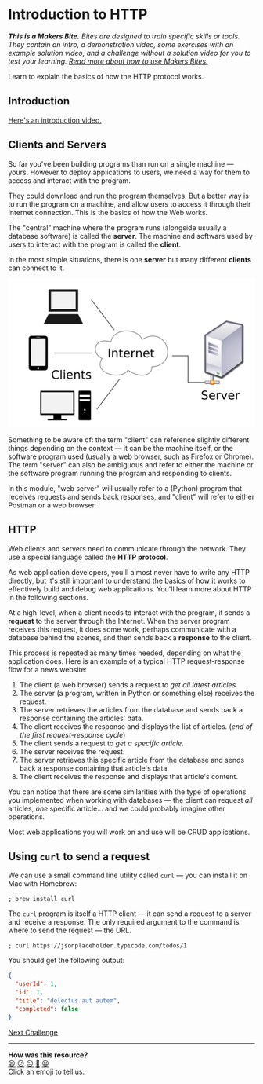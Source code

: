 # Introduction to HTTP

_**This is a Makers Bite.** Bites are designed to train specific skills or
tools. They contain an intro, a demonstration video, some exercises with an
example solution video, and a challenge without a solution video for you to test
your learning. [Read more about how to use Makers
Bites.](https://github.com/makersacademy/course/blob/main/labels/bites.md)_

Learn to explain the basics of how the HTTP protocol works.

## Introduction

[Here's an introduction video.](https://www.youtube.com/watch?v=KBLWw-0HbpU)

## Clients and Servers

So far you've been building programs than run on a single machine — yours.
However to deploy applications to users, we need a way for them to access and
interact with the program.

They could download and run the program themselves. But a better way is to run
the program on a machine, and allow users to access it through their Internet
connection. This is the basics of how the Web works.

The "central" machine where the program runs (alongside usually a database
software) is called the **server**. The machine and software used by users to
interact with the program is called the **client**.

In the most simple situations, there is one **server** but many different
**clients** can connect to it.

![](../resources/client-server.png)

Something to be aware of: the term "client" can reference slightly different
things depending on the context — it can be the machine itself, or the software
program used (usually a web browser, such as Firefox or Chrome). The term
"server" can also be ambiguous and refer to either the machine or the software
program running the program and responding to clients.

In this module, "web server" will usually refer to a (Python) program that
receives requests and sends back responses, and "client" will refer to either
Postman or a web browser.

## HTTP

Web clients and servers need to communicate through the network. They use a
special language called the **HTTP protocol**.

As web application developers, you'll almost never have to write any HTTP
directly, but it's still important to understand the basics of how it works to
effectively build and debug web applications. You'll learn more about HTTP in
the following sections.

At a high-level, when a client needs to interact with the program, it sends a
**request** to the server through the Internet. When the server program receives
this request, it does some work, perhaps communicate with a database behind the
scenes, and then sends back a **response** to the client.

This process is repeated as many times needed, depending on what the application
does. Here is an example of a typical HTTP request-response flow for a news
website:

1. The client (a web browser) sends a request to _get all latest articles_.
2. The server (a program, written in Python or something else) receives the
   request.
3. The server retrieves the articles from the database and sends back a response
   containing the articles' data.
4. The client receives the response and displays the list of articles. (_end of
the first request-response cycle_)
5. The client sends a request to _get a specific article_.
6. The server receives the request.
7. The server retrieves this specific article from the database and sends back a
   response containing that article's data.
8. The client receives the response and displays that article's content.

You can notice that there are some similarities with the type of operations you
implemented when working with databases — the client can request _all_ articles,
_one_ specific article... and we could probably imagine other operations.

Most web applications you will work on and use will be CRUD applications.

## Using `curl` to send a request

We can use a small command line utility called `curl` — you can install it on
Mac with Homebrew:

```shell
; brew install curl
```

The `curl` program is itself a HTTP client — it can send a request to a server
and receive a response. The only required argument to the command is where to
send the request — the URL.

```shell
; curl https://jsonplaceholder.typicode.com/todos/1
```

You should get the following output:

```json
{
  "userId": 1,
  "id": 1,
  "title": "delectus aut autem",
  "completed": false
}
```



[Next Challenge](02_requests_and_responses.md)

<!-- BEGIN GENERATED SECTION DO NOT EDIT -->

---

**How was this resource?**  
[😫](https://airtable.com/shrUJ3t7KLMqVRFKR?prefill_Repository=makersacademy%2Fweb-applications-in-python&prefill_File=http_bites%2F01_intro_to_http.md&prefill_Sentiment=😫) [😕](https://airtable.com/shrUJ3t7KLMqVRFKR?prefill_Repository=makersacademy%2Fweb-applications-in-python&prefill_File=http_bites%2F01_intro_to_http.md&prefill_Sentiment=😕) [😐](https://airtable.com/shrUJ3t7KLMqVRFKR?prefill_Repository=makersacademy%2Fweb-applications-in-python&prefill_File=http_bites%2F01_intro_to_http.md&prefill_Sentiment=😐) [🙂](https://airtable.com/shrUJ3t7KLMqVRFKR?prefill_Repository=makersacademy%2Fweb-applications-in-python&prefill_File=http_bites%2F01_intro_to_http.md&prefill_Sentiment=🙂) [😀](https://airtable.com/shrUJ3t7KLMqVRFKR?prefill_Repository=makersacademy%2Fweb-applications-in-python&prefill_File=http_bites%2F01_intro_to_http.md&prefill_Sentiment=😀)  
Click an emoji to tell us.

<!-- END GENERATED SECTION DO NOT EDIT -->
